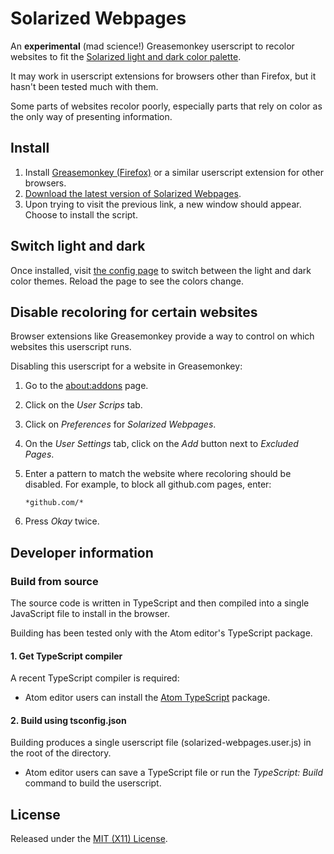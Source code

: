 # Solarized Webpages

An **experimental** (mad science!) Greasemonkey userscript to recolor websites
to fit the
[Solarized light and dark color palette](http://ethanschoonover.com/solarized).

It may work in userscript extensions for browsers other than Firefox, but it
hasn't been tested much with them.

Some parts of websites recolor poorly, especially parts that rely on color as
the only way of presenting information.

## Install

1. Install
   [Greasemonkey (Firefox)](https://addons.mozilla.org/en-US/firefox/addon/greasemonkey/)
   or a similar userscript extension for other browsers.
2. [Download the latest version of Solarized Webpages](https://github.com/tyost/solarized-webpages-releases/raw/master/solarized-webpages.user.js).
3. Upon trying to visit the previous link, a new window should appear.
   Choose to install the script.

## Switch light and dark

Once installed, visit
[the config page](https://github.com/tyost/solarized-webpages/blob/master/config.html)
to switch between the light and dark color themes. Reload the page to see the colors change.

## Disable recoloring for certain websites

Browser extensions like Greasemonkey provide a way to control on which
websites this userscript runs.

Disabling this userscript for a website in Greasemonkey:

1. Go to the [about:addons](about:addons) page.
2. Click on the _User Scrips_ tab.
3. Click on _Preferences_ for _Solarized Webpages_.
4. On the _User Settings_ tab, click on the _Add_ button next
   to _Excluded Pages_.
5. Enter a pattern to match the website where recoloring should be disabled.
   For example, to block all github.com pages, enter:

    ```
    *github.com/*
    ```

6. Press _Okay_ twice.

## Developer information

### Build from source

The source code is written in TypeScript and then compiled into a single
JavaScript file to install in the browser.

Building has been tested only with the Atom editor's TypeScript package.

#### 1. Get TypeScript compiler

A recent TypeScript compiler is required:

* Atom editor users can install the
[Atom TypeScript](https://atom.io/packages/atom-typescript)
package.

#### 2. Build using tsconfig.json

Building produces a single userscript file (solarized-webpages.user.js)
in the root of the directory.

* Atom editor users can save a TypeScript file or run the _TypeScript: Build_
  command to build the userscript.

## License

Released under the
[MIT (X11) License](https://github.com/tyost/solarized-webpages/blob/master/LICENSE).
